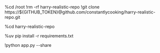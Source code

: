 %cd /root
!rm -rf harry-realistic-repo
!git clone https://${GITHUB_TOKEN}@github.com/constantlycooking/harry-realistic-repo.git

%cd harry-realistic-repo

%uv pip install -r requirements.txt

!python app.py --share